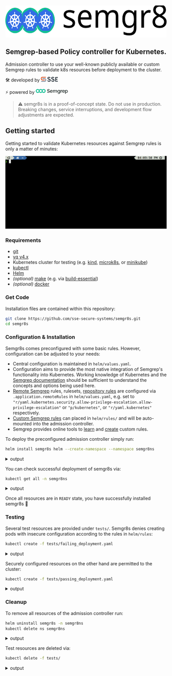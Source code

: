 <br />
<p align="center">
  <a href="https://github.com/sse-secure-systems/semgr8s">
    <picture>
      <source media="(prefers-color-scheme: light)" srcset="docs/assets/semgr8s-logo-full-light.svg">
      <source media="(prefers-color-scheme: dark)" srcset="docs/assets/semgr8s-logo-full-dark.svg">
      <img src="docs/assets/semgr8s-logo-full-light.svg" height="100" alt="Semgrep logo"/>
    </picture>
  </a>
</p>
<h2 align="center">
Semgrep-based Policy controller for Kubernetes.
</h2>

Admission controller to use your well-known publicly available or custom Semgrep rules to validate k8s resources before deployment to the cluster.

:hammer_and_wrench: developed by 
<a href="https://securesystems.de">
    <picture>
      <source media="(prefers-color-scheme: light)" srcset="docs/assets/sse-logo-light.svg">
      <source media="(prefers-color-scheme: dark)" srcset="docs/assets/sse-logo-dark.svg">
      <img src="docs/assets/sse-logo-light.svg" height="15" alt="SSE logo"/>
    </picture>
  </a>

:zap: powered by
<a href="https://semgrep.dev">
    <picture>
      <source media="(prefers-color-scheme: light)" srcset="docs/assets/semgrep-logo-light.svg">
      <source media="(prefers-color-scheme: dark)" srcset="docs/assets/semgrep-logo-dark.svg">
      <img src="docs/assets/semgrep-logo-light.svg" height="15" alt="Semgrep logo"/>
    </picture>
  </a>


> :warning: semgr8s is in a proof-of-concept state. Do not use in production. Breaking changes, service interruptions, and development flow adjustments are expected.

## Getting started

Getting started to validate Kubernetes resources against Semgrep rules is only a matter of minutes:

![](docs/assets/semgr8s-demo.gif)

### Requirements

- [git](https://git-scm.com/)
- [yq v4.x](https://mikefarah.gitbook.io/yq/)
- Kubernetes cluster for testing (e.g. [kind](https://kind.sigs.k8s.io/), [microk8s](https://microk8s.io/docs), or [minikube](https://minikube.sigs.k8s.io/docs/start/))
- [kubectl](https://kubernetes.io/docs/reference/kubectl/)
- [Helm](https://helm.sh/)
- *(optional)* [make](https://www.gnu.org/software/make/) (e.g. via [build-essential](https://packages.ubuntu.com/focal/build-essential))
- *(optional)* [docker](https://docs.docker.com/get-docker/)

### Get Code

Installation files are contained within this repository:

```bash
git clone https://github.com/sse-secure-systems/semgr8s.git
cd semgr8s
```

### Configuration & Installation

Semgr8s comes preconfigured with some basic rules.
However, configuration can be adjusted to your needs:

- Central configuration is maintained in `helm/values.yaml`.
- Configuration aims to provide the most native integration of Semgrep's functionality into Kubernetes. Working knowledge of Kubernetes and the [Semgrep documentation](https://semgrep.dev/docs/) should be sufficient to understand the concepts and options being used here.
- [Remote Semgrep](https://registry.semgrep.dev/rule) rules, rulesets, [repository rules](https://github.com/returntocorp/semgrep-rules) are configured via `.application.remoteRules` in `helm/values.yaml`, e.g. set to `"r/yaml.kubernetes.security.allow-privilege-escalation.allow-privilege-escalation"` or `"p/kubernetes"`, or `"r/yaml.kubernetes"` respectively.
- [Custom Semgrep rules](https://semgrep.dev/docs/writing-rules/overview/) can placed in `helm/rules/` and will be auto-mounted into the admission controller.
- Semgrep provides online tools to [learn](https://semgrep.dev/learn) and [create](https://semgrep.dev/playground/new) custom rules.

To deploy the preconfigured admission controller simply run:

```bash
helm install semgr8s helm --create-namespace --namespace semgr8ns
```
<details>
  <summary>output</summary>
  
  ```bash
  NAME: semgr8s
  LAST DEPLOYED: Tue Apr 25 00:16:04 2023
  NAMESPACE: semgr8ns
  STATUS: deployed
  REVISION: 1
  TEST SUITE: None
  NOTES:
  Successfully installed semgr8s!
  ```
</details>

You can check successful deployment of semgr8s via:

```bash
kubectl get all -n semgr8ns
```
<details>
  <summary>output</summary>
  
  ```bash
  NAME                           READY   STATUS    RESTARTS   AGE
  pod/semgr8s-665dbb8756-qhqv6   1/1     Running   0          7s

  NAME                      TYPE        CLUSTER-IP      EXTERNAL-IP   PORT(S)   AGE
  service/semgr8s-service   ClusterIP   10.96.135.157   <none>        443/TCP   7s

  NAME                      READY   UP-TO-DATE   AVAILABLE   AGE
  deployment.apps/semgr8s   1/1     1            1           7s

  NAME                                 DESIRED   CURRENT   READY   AGE
  replicaset.apps/semgr8s-665dbb8756   1         1         1       7s
  ```
</details>

Once all resources are in `READY` state, you have successfully installed semgr8s :rocket:

### Testing

Several test resources are provided under `tests/`.
Semgr8s denies creating pods with insecure configuration according to the rules in `helm/rules`:

```bash
kubectl create -f tests/failing_deployment.yaml
```
<details>
  <summary>output</summary>
  
  ```bash
  namespace/test-semgr8s-failing created
  Error from server: error when creating "tests/failing_deployment.yaml": admission webhook "semgr8s-svc.semgr8ns.svc" denied the request: Found 1 violation(s) of the following policies: 
  * rules.allow-privilege-escalation-no-securitycontext
  Error from server: error when creating "tests/failing_deployment.yaml": admission webhook "semgr8s-svc.semgr8ns.svc" denied the request: Found 1 violation(s) of the following policies: 
  * rules.privileged-container
  Error from server: error when creating "tests/failing_deployment.yaml": admission webhook "semgr8s-svc.semgr8ns.svc" denied the request: Found 1 violation(s) of the following policies: 
  * rules.hostnetwork-pod
  ```
</details>

Securely configured resources on the other hand are permitted to the cluster:

```bash
kubectl create -f tests/passing_deployment.yaml
```
<details>
  <summary>output</summary>
  
  ```bash
  namespace/test-semgr8s-passing created
  pod/passing-testpod-1 created
  ```
</details>


### Cleanup

To remove all resources of the admission controller run:

```bash
helm uninstall semgr8s -n semgr8ns
kubectl delete ns semgr8ns
```
<details>
  <summary>output</summary>
  
  ```bash
  release "semgr8s" uninstalled
  ```
</details>

Test resources are deleted via:

```bash
kubectl delete -f tests/
```
<details>
  <summary>output</summary>
  
  ```bash
  namespace "test-semgr8s-failing" deleted
  namespace "test-semgr8s-passing" deleted
  pod "passing-testpod-1" deleted
  Error from server (NotFound): error when deleting "tests/failing_deployment.yaml": pods "failing-testpod-1" not found
  Error from server (NotFound): error when deleting "tests/failing_deployment.yaml": pods "failing-testpod-2" not found
  Error from server (NotFound): error when deleting "tests/failing_deployment.yaml": pods "failing-testpod-3" not found

  ```
</details>

